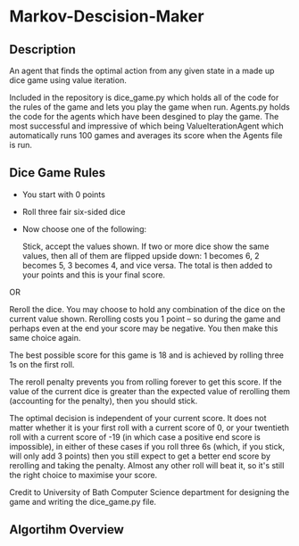 # Markov-Descision-Maker
## Description
An agent that finds the optimal action from any given state in a made up dice game using value iteration.

Included in the repository is dice_game.py which holds all of the code for the rules of the game and lets you play the game when run. Agents.py holds the code for the agents which have been desgined to play the game. The most successful and impressive of which being ValueIterationAgent which automatically runs 100 games and averages its score when the Agents file is run.

## Dice Game Rules
* You start with 0 points
* Roll three fair six-sided dice
* Now choose one of the following:

   Stick, accept the values shown. If two or more dice show the same values, then all of them are flipped upside down: 1 becomes 6, 2 becomes 5, 3 becomes 4, and vice versa. The total is then added to your points and this is your final score.

OR

   Reroll the dice. You may choose to hold any combination of the dice on the current value shown. Rerolling costs you 1 point – so during the game and perhaps even at the end your score may be negative. You then make this same choice again.

The best possible score for this game is 18 and is achieved by rolling three 1s on the first roll.

The reroll penalty prevents you from rolling forever to get this score. If the value of the current dice is greater than the expected value of rerolling them (accounting for the penalty), then you should stick.

The optimal decision is independent of your current score. It does not matter whether it is your first roll with a current score of 0, or your twentieth roll with a current score of -19 (in which case a positive end score is impossible), in either of these cases if you roll three 6s (which, if you stick, will only add 3 points) then you still expect to get a better end score by rerolling and taking the penalty. Almost any other roll will beat it, so it's still the right choice to maximise your score.

Credit to University of Bath Computer Science department for designing the game and writing the dice_game.py file.

## Algortihm Overview
